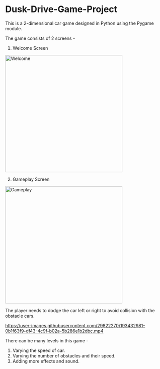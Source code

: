 # Dusk-Drive-Game-Project

This is a 2-dimensional car game designed in Python using the Pygame module.

The game consists of 2 screens -
1) Welcome Screen
<img width="372" alt="Welcome" src="https://user-images.githubusercontent.com/29822270/193433051-8ee5ad36-a6fe-49f9-b7c4-4b5d1711ee2c.png">

2) Gameplay Screen
<img width="372" alt="Gameplay" src="https://user-images.githubusercontent.com/29822270/193433054-c5552309-5b49-423e-aa82-6c2431e5912e.png">

The player needs to dodge the car left or right to avoid collision with the obstacle cars.

https://user-images.githubusercontent.com/29822270/193432981-0b1f63f9-df43-4c9f-b02a-5b286e1b2dbc.mp4

There can be many levels in this game -
1) Varying the speed of car.
2) Varying the number of obstacles and their speed.
3) Adding more effects and sound.

